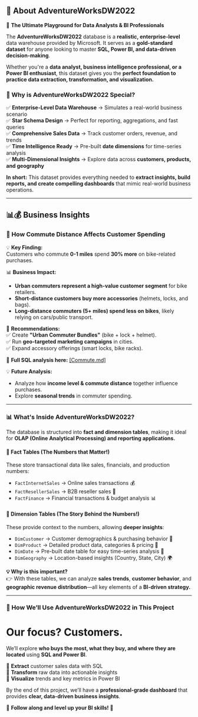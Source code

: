 ## 📌 About AdventureWorksDW2022  

🚀 **The Ultimate Playground for Data Analysts & BI Professionals**  

The **AdventureWorksDW2022** database is a **realistic, enterprise-level** data warehouse provided by Microsoft. It serves as a **gold-standard dataset** for anyone looking to master **SQL, Power BI, and data-driven decision-making**.  

Whether you're a **data analyst, business intelligence professional, or a Power BI enthusiast**, this dataset gives you the **perfect foundation to practice data extraction, transformation, and visualization.**  

### 🔹 Why is AdventureWorksDW2022 Special?  

✅ **Enterprise-Level Data Warehouse** → Simulates a real-world business scenario  
✅ **Star Schema Design** → Perfect for reporting, aggregations, and fast queries  
✅ **Comprehensive Sales Data** → Track customer orders, revenue, and trends  
✅ **Time Intelligence Ready** → Pre-built **date dimensions** for time-series analysis  
✅ **Multi-Dimensional Insights** → Explore data across **customers, products, and geography**  

**In short:** This dataset provides everything needed to **extract insights, build reports, and create compelling dashboards** that mimic real-world business operations.  

---
## 📊💰 Business Insights  
### 🚴 How Commute Distance Affects Customer Spending  
💡 **Key Finding:**  
Customers who commute **0-1 miles** spend **30% more** on bike-related purchases.  

📊 **Business Impact:**  
- **Urban commuters represent a high-value customer segment** for bike retailers.  
- **Short-distance customers buy more accessories** (helmets, locks, and bags).  
- **Long-distance commuters (5+ miles) spend less on bikes**, likely relying on cars/public transport.  

🎯 **Recommendations:**  
✅ Create **"Urban Commuter Bundles"** (bike + lock + helmet).  
✅ Run **geo-targeted marketing campaigns** in cities.  
✅ Expand accessory offerings (smart locks, bike racks).  

🔗 **Full SQL analysis here:** [\[Commute.md\]](https://github.com/mfernandezcean/SQL-PowerBI-AdventureWorks/blob/main/sql-scripts/Customer%20/Commute.md)

💡 **Future Analysis:**  
- Analyze how **income level & commute distance** together influence purchases.  
- Explore **seasonal trends** in commuter spending.  

---

### 📊 What's Inside AdventureWorksDW2022?  

The database is structured into **fact and dimension tables**, making it ideal for **OLAP (Online Analytical Processing) and reporting applications.**  

#### 🔹 **Fact Tables (The Numbers that Matter!)**  
These store transactional data like sales, financials, and production numbers:  
- `FactInternetSales` → Online sales transactions 💰  
- `FactResellerSales` → B2B reseller sales 🏢  
- `FactFinance` → Financial transactions & budget analysis 📊  

#### 🔹 **Dimension Tables (The Story Behind the Numbers!)**  
These provide context to the numbers, allowing **deeper insights**:  
- `DimCustomer` → Customer demographics & purchasing behavior 🛒  
- `DimProduct` → Detailed product data, categories & pricing 🎯  
- `DimDate` → Pre-built date table for easy time-series analysis 📆  
- `DimGeography` → Location-based insights (Country, State, City) 🌍  

**💡 Why is this important?**  
👉 With these tables, we can analyze **sales trends**, **customer behavior**, and **geographic revenue distribution**—all key elements of a **BI-driven strategy.**  

---

### 🚀 How We’ll Use AdventureWorksDW2022 in This Project  
# Our focus? ****Customers.****

We’ll explore **who buys the most, what they buy, and where they are located** using **SQL and Power BI**.  

🔹 **Extract** customer sales data with SQL  
🔹 **Transform** raw data into actionable insights  
🔹 **Visualize** trends and key metrics in Power BI  

By the end of this project, we’ll have a **professional-grade dashboard** that provides **clear, data-driven business insights**.  

📌 **Follow along and level up your BI skills! 🚀**  


